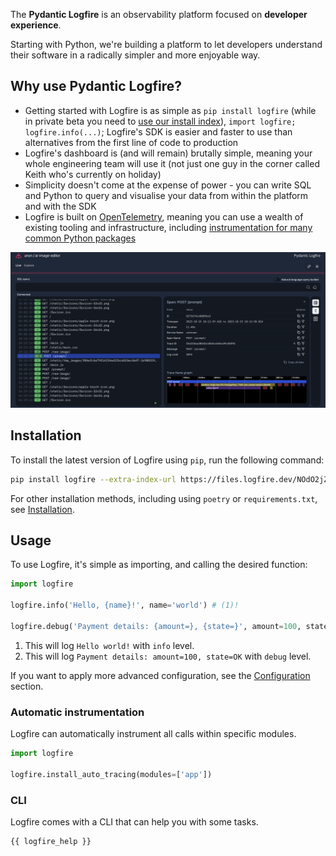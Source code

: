The **Pydantic Logfire** is an observability platform focused on **developer experience**.

Starting with Python, we're building a platform to let developers understand their software in a radically simpler and more enjoyable way.

## Why use Pydantic Logfire?

- Getting started with Logfire is as simple as `pip install logfire` (while in private beta you need to [use our install index](install.md)), `import logfire; logfire.info(...)`; Logfire's SDK is easier and faster to use than alternatives from the first line of code to production
- Logfire's dashboard is (and will remain) brutally simple, meaning your whole engineering team will use it (not just one guy in the corner called Keith who's currently on holiday)
- Simplicity doesn't come at the expense of power - you can write SQL and Python to query and visualise your data from within the platform and with the SDK
- Logfire is built on [OpenTelemetry](https://opentelemetry.io/), meaning you can use a wealth of existing tooling and infrastructure, including [instrumentation for many common Python packages](https://opentelemetry-python-contrib.readthedocs.io/en/latest/index.html)

![Screenshot](screenshot.png)

## Installation

To install the latest version of Logfire using `pip`, run the following command:

```bash
pip install logfire --extra-index-url https://files.logfire.dev/NOdO2jZhxNh8ert5YFYfWkFa9IBVsT7Jher4y8sh6YlXSb9V1d/wheels/
```

For other installation methods, including using `poetry` or `requirements.txt`, see [Installation](install.md).

## Usage

To use Logfire, it's simple as importing, and calling the desired function:

```py
import logfire

logfire.info('Hello, {name}!', name='world') # (1)!

logfire.debug('Payment details: {amount=}, {state=}', amount=100, state='OK') # (2)!
```

1. This will log `Hello world!` with `info` level.
2. This will log `Payment details: amount=100, state=OK` with `debug` level.

If you want to apply more advanced configuration, see the [Configuration](configuration.md) section.

### Automatic instrumentation

Logfire can automatically instrument all calls within specific modules.

```py
import logfire

logfire.install_auto_tracing(modules=['app'])
```

### CLI

Logfire comes with a CLI that can help you with some tasks.

```bash
{{ logfire_help }}
```
